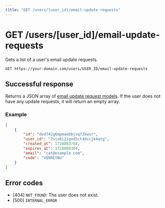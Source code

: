 ```yaml
---
title: "GET /users/[user_id]/email-update-requests"
---
```


# GET /users/[user_id]/email-update-requests

Gets a list of a user's email update requests.

```
GET https://your-domain.com/users/USER_ID/email-update-requests
```

## Successful response

Returns a JSON array of [email update request models](/reference/rest/models/email-update-request). If the user does not have any update requests, it will return an empty array.

### Example

```json
[
    {
        "id": "dvd742g6mpmaebbjxq72kwsr",
        "user_id": "7six6i2igxd5ct4dccjk4qtg",
        "created_at": 1728803704,
        "expires_at": 1728804304,
        "email": "cat@example.com",
        "code": "VQ9REYBU"
    }
]
```

## Error codes

- [404] `NOT_FOUND`: The user does not exist.
- [500] `INTERNAL_ERROR`
